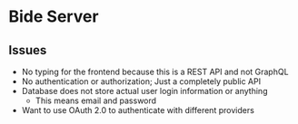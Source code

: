 # Bide Server

## Issues

- No typing for the frontend because this is a REST API and not GraphQL
- No authentication or authorization; Just a completely public API
- Database does not store actual user login information or anything
  - This means email and password
- Want to use OAuth 2.0 to authenticate with different providers
